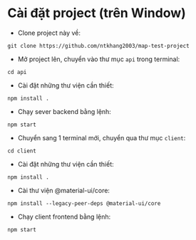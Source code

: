 # Cài đặt project (trên Window)

- Clone project này về: 
```
git clone https://github.com/ntkhang2003/map-test-project
```
- Mở project lên, chuyển vào thư mục `api` trong terminal:
```
cd api
```
- Cài đặt những thư viện cần thiết: 
```
npm install .
```
- Chạy sever backend bằng lệnh:
```
npm start
```
- Chuyển sang 1 terminal mới, chuyển qua thư mục `client`:
```
cd client
```
- Cài đặt những thư viện cần thiết:
```
npm install .
```
- Cài thư viện @material-ui/core:
```
npm install --legacy-peer-deps @material-ui/core
```
- Chạy client frontend bằng lệnh:
```
npm start
```

